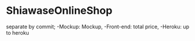 # ShiawaseOnlineShop
separate by commit;
-Mockup: Mockup,
-Front-end: total price,
-Heroku: up to heroku

